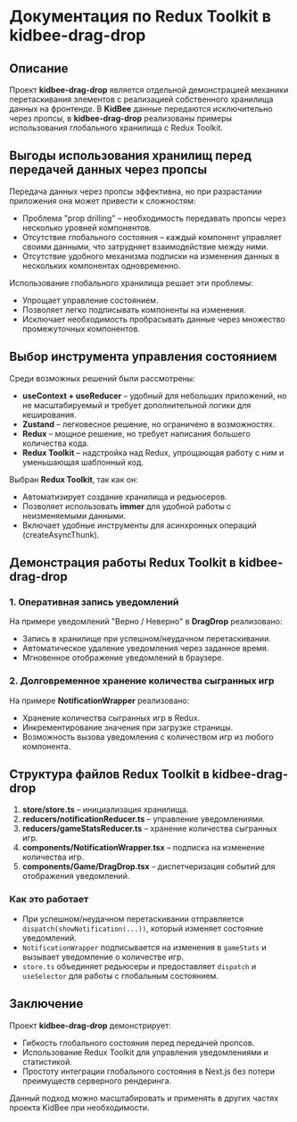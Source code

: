 # Документация по Redux Toolkit в kidbee-drag-drop

## Описание
Проект **kidbee-drag-drop** является отдельной демонстрацией механики перетаскивания элементов с реализацией собственного хранилища данных на фронтенде. В **KidBee** данные передаются исключительно через пропсы, в **kidbee-drag-drop** реализованы примеры использования глобального хранилища с Redux Toolkit.

## Выгоды использования хранилищ перед передачей данных через пропсы
Передача данных через пропсы эффективна, но при разрастании приложения она может привести к сложностям:
- Проблема "prop drilling" – необходимость передавать пропсы через несколько уровней компонентов.
- Отсутствие глобального состояния – каждый компонент управляет своими данными, что затрудняет взаимодействие между ними.
- Отсутствие удобного механизма подписки на изменения данных в нескольких компонентах одновременно.

Использование глобального хранилища решает эти проблемы:
- Упрощает управление состоянием.
- Позволяет легко подписывать компоненты на изменения.
- Исключает необходимость пробрасывать данные через множество промежуточных компонентов.

## Выбор инструмента управления состоянием
Среди возможных решений были рассмотрены:
- **useContext + useReducer** – удобный для небольших приложений, но не масштабируемый и требует дополнительной логики для кеширования.
- **Zustand** – легковесное решение, но ограничено в возможностях.
- **Redux** – мощное решение, но требует написания большего количества кода.
- **Redux Toolkit** – надстройка над Redux, упрощающая работу с ним и уменьшающая шаблонный код.

Выбран **Redux Toolkit**, так как он:
- Автоматизирует создание хранилища и редьюсеров.
- Позволяет использовать **immer** для удобной работы с неизменяемыми данными.
- Включает удобные инструменты для асинхронных операций (createAsyncThunk).

## Демонстрация работы Redux Toolkit в kidbee-drag-drop
### 1. Оперативная запись уведомлений
На примере уведомлений "Верно / Неверно" в **DragDrop** реализовано:
- Запись в хранилище при успешном/неудачном перетаскивании.
- Автоматическое удаление уведомления через заданное время.
- Мгновенное отображение уведомлений в браузере.

### 2. Долговременное хранение количества сыгранных игр
На примере **NotificationWrapper** реализовано:
- Хранение количества сыгранных игр в Redux.
- Инкрементирование значения при загрузке страницы.
- Возможность вызова уведомления с количеством игр из любого компонента.

## Структура файлов Redux Toolkit в kidbee-drag-drop
1. **store/store.ts** – инициализация хранилища.
2. **reducers/notificationReducer.ts** – управление уведомлениями.
3. **reducers/gameStatsReducer.ts** – хранение количества сыгранных игр.
4. **components/NotificationWrapper.tsx** – подписка на изменение количества игр.
5. **components/Game/DragDrop.tsx** – диспетчеризация событий для отображения уведомлений.

### Как это работает
- При успешном/неудачном перетаскивании отправляется `dispatch(showNotification(...))`, который изменяет состояние уведомлений.
- `NotificationWrapper` подписывается на изменения в `gameStats` и вызывает уведомление о количестве игр.
- `store.ts` объединяет редьюсеры и предоставляет `dispatch` и `useSelector` для работы с глобальным состоянием.

## Заключение
Проект **kidbee-drag-drop** демонстрирует:
- Гибкость глобального состояния перед передачей пропсов.
- Использование Redux Toolkit для управления уведомлениями и статистикой.
- Простоту интеграции глобального состояния в Next.js без потери преимуществ серверного рендеринга.

Данный подход можно масштабировать и применять в других частях проекта KidBee при необходимости.

